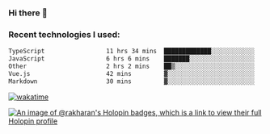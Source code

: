 ### Hi there 👋

### Recent technologies I used:
<!--START_SECTION:waka-->

```txt
TypeScript                 11 hrs 34 mins  █████████████░░░░░░░░░░░░   52.37 %
JavaScript                 6 hrs 6 mins    ███████░░░░░░░░░░░░░░░░░░   27.67 %
Other                      2 hrs 2 mins    ██▒░░░░░░░░░░░░░░░░░░░░░░   09.27 %
Vue.js                     42 mins         ▓░░░░░░░░░░░░░░░░░░░░░░░░   03.20 %
Markdown                   30 mins         ▓░░░░░░░░░░░░░░░░░░░░░░░░   02.32 %
```

<!--END_SECTION:waka-->
[![wakatime](https://wakatime.com/badge/user/fe50d444-0cee-4d14-a0b3-b9e8509eb4d0.svg)](https://wakatime.com/@fe50d444-0cee-4d14-a0b3-b9e8509eb4d0)

[![An image of @rakharan's Holopin badges, which is a link to view their full Holopin profile](https://holopin.me/rakharan)](https://holopin.io/@rakharan)
